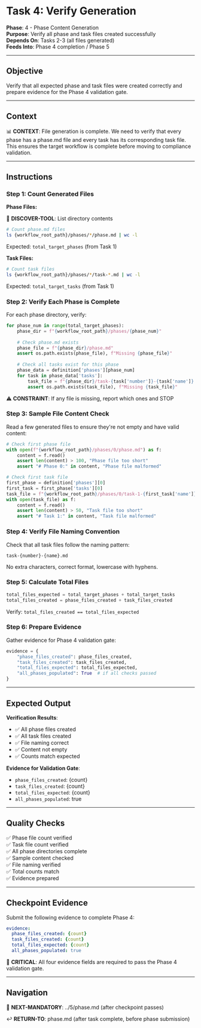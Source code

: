 # Task 4: Verify Generation

**Phase**: 4 - Phase Content Generation  
**Purpose**: Verify all phase and task files created successfully  
**Depends On**: Tasks 2-3 (all files generated)  
**Feeds Into**: Phase 4 completion / Phase 5

---

## Objective

Verify that all expected phase and task files were created correctly and prepare evidence for the Phase 4 validation gate.

---

## Context

📊 **CONTEXT**: File generation is complete. We need to verify that every phase has a phase.md file and every task has its corresponding task file. This ensures the target workflow is complete before moving to compliance validation.

---

## Instructions

### Step 1: Count Generated Files

**Phase Files:**

📖 **DISCOVER-TOOL**: List directory contents

```bash
# Count phase.md files
ls {workflow_root_path}/phases/*/phase.md | wc -l
```

Expected: `total_target_phases` (from Task 1)

**Task Files:**

```bash
# Count task files
ls {workflow_root_path}/phases/*/task-*.md | wc -l
```

Expected: `total_target_tasks` (from Task 1)

### Step 2: Verify Each Phase is Complete

For each phase directory, verify:

```python
for phase_num in range(total_target_phases):
    phase_dir = f"{workflow_root_path}/phases/{phase_num}"
    
    # Check phase.md exists
    phase_file = f"{phase_dir}/phase.md"
    assert os.path.exists(phase_file), f"Missing {phase_file}"
    
    # Check all tasks exist for this phase
    phase_data = definition['phases'][phase_num]
    for task in phase_data['tasks']:
        task_file = f"{phase_dir}/task-{task['number']}-{task['name']}.md"
        assert os.path.exists(task_file), f"Missing {task_file}"
```

⚠️ **CONSTRAINT**: If any file is missing, report which ones and STOP

### Step 3: Sample File Content Check

Read a few generated files to ensure they're not empty and have valid content:

```python
# Check first phase file
with open(f"{workflow_root_path}/phases/0/phase.md") as f:
    content = f.read()
    assert len(content) > 100, "Phase file too short"
    assert "# Phase 0:" in content, "Phase file malformed"

# Check first task file  
first_phase = definition['phases'][0]
first_task = first_phase['tasks'][0]
task_file = f"{workflow_root_path}/phases/0/task-1-{first_task['name']}.md"
with open(task_file) as f:
    content = f.read()
    assert len(content) > 50, "Task file too short"
    assert "# Task 1:" in content, "Task file malformed"
```

### Step 4: Verify File Naming Convention

Check that all task files follow the naming pattern:

```
task-{number}-{name}.md
```

No extra characters, correct format, lowercase with hyphens.

### Step 5: Calculate Total Files

```python
total_files_expected = total_target_phases + total_target_tasks
total_files_created = phase_files_created + task_files_created
```

Verify: `total_files_created == total_files_expected`

### Step 6: Prepare Evidence

Gather evidence for Phase 4 validation gate:

```python
evidence = {
    "phase_files_created": phase_files_created,
    "task_files_created": task_files_created,
    "total_files_expected": total_files_expected,
    "all_phases_populated": True  # if all checks passed
}
```

---

## Expected Output

**Verification Results**:
- ✅ All phase files created
- ✅ All task files created
- ✅ File naming correct
- ✅ Content not empty
- ✅ Counts match expected

**Evidence for Validation Gate**:
- `phase_files_created`: {count}
- `task_files_created`: {count}
- `total_files_expected`: {count}
- `all_phases_populated`: true

---

## Quality Checks

✅ Phase file count verified  
✅ Task file count verified  
✅ All phase directories complete  
✅ Sample content checked  
✅ File naming verified  
✅ Total counts match  
✅ Evidence prepared

---

## Checkpoint Evidence

Submit the following evidence to complete Phase 4:

```yaml
evidence:
  phase_files_created: {count}
  task_files_created: {count}
  total_files_expected: {count}
  all_phases_populated: true
```

🚨 **CRITICAL**: All four evidence fields are required to pass the Phase 4 validation gate.

---

## Navigation

🎯 **NEXT-MANDATORY**: ../5/phase.md (after checkpoint passes)

↩️ **RETURN-TO**: phase.md (after task complete, before phase submission)


